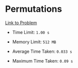 # Permutations

[Link to Problem](https://cses.fi/problemset/task/1070/)

- Time Limit: ```1.00 s```
- Memory Limit: ```512 MB```

- Average Time Taken: ```0.033 s```
- Maximum Time Taken: ```0.09 s```